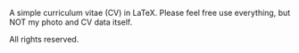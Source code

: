 A simple curriculum vitae (CV) in LaTeX. Please feel free use everything, but NOT my photo and CV data itself.

All rights reserved.